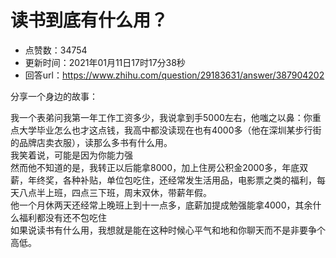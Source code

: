 # 读书到底有什么用？
- 点赞数：34754
- 更新时间：2021年01月11日17时17分38秒
- 回答url：https://www.zhihu.com/question/29183631/answer/387904202
<body>
 <p data-pid="-MJpp2E2">分享一个身边的故事：</p>
 <p data-pid="hNEePFsj">我一个表弟问我第一年工作工资多少，我说拿到手5000左右，他嗤之以鼻：你重点大学毕业怎么也才这点钱，我高中都没读现在也有4000多（他在深圳某步行街的品牌店卖衣服），读那么多书有什么用。<br>
   我笑着说，可能是因为你能力强<br>
   然而他不知道的是，我转正以后能拿8000，加上住房公积金2000多，年底双薪，年终奖，各种补贴，单位包吃住，还经常发生活用品，电影票之类的福利，每天八点半上班，四点三下班，周末双休，带薪年假。<br>
   他一个月休两天还经常上晚班上到十一点多，底薪加提成勉强能拿4000，其余什么福利都没有还不包吃住<br>
   如果说读书有什么用，我想就是能在这种时候心平气和地和你聊天而不是非要争个高低。</p>
</body>